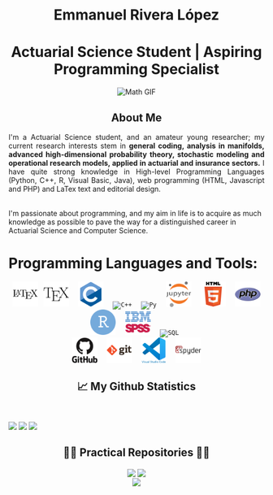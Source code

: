 <div id="header" align="center">
<h1>Emmanuel Rivera López</h1>
</div>
<div align="center">

</div>
  
</a>
<div id="header" align="center">
<h1>
<b> Actuarial Science Student | Aspiring Programming Specialist </b>
</h1>
<img src="https://www.thisiscolossal.com/wp-content/uploads/2017/07/wave-5.gif" alt="Math GIF" width="1000" height="550"/>
</div>
<h2 align="center"> About Me </h2>
<p style="text-align: justify;">
I'm a Actuarial Science student, and an amateur young researcher; my current research interests stem in <b> general coding, analysis in manifolds, advanced high-dimensional probability theory, stochastic modeling and operational research models, applied in actuarial and insurance sectors.</b> I have quite strong knowledge in High-level Programming Languages (Python, C++, R, Visual Basic, Java), web programming (HTML, Javascript and PHP) and LaTex text and editorial design. <br><br>

I'm passionate about programming, and my aim in life is to acquire as much knowledge as possible to pave the way for a distinguished career in Actuarial Science and Computer Science.
</p>

# **Programming Languages and Tools:**
<div align = "center">
  <code><img src="https://github.com/devicons/devicon/blob/master/icons/latex/latex-original.svg" title="LaTex" alt="LaTex" width="50" height="50"/> </code>
  <code><img src="https://github.com/devicons/devicon/blob/master/icons/tex/tex-original.svg" title="Tex" alt="Tex" width="50" height="50"/> </code>
  <code> <img src="https://github.com/devicons/devicon/blob/master/icons/c/c-original.svg" title="C" alt="C" width="50" height="50"/> </code>
  <code> <img src="https://techstack-generator.vercel.app/cpp-icon.svg" title="CPlusPlus" alt="C++" width="50" height="50"/> </code>
  <code> <img src="https://techstack-generator.vercel.app/python-icon.svg" title="Python" alt="Py" width="50" height="50"/> </code>
  <code> <img src="https://github.com/devicons/devicon/blob/master/icons/jupyter/jupyter-original-wordmark.svg" title="Jupyter Notebook" alt="JPYNB" width="50" height="50"/> </code>
  <code> <img src="https://github.com/devicons/devicon/blob/master/icons/html5/html5-original-wordmark.svg" title="HTML5" alt="HTML" width="50" height="50"/> </code>
  <code> <img src="https://github.com/devicons/devicon/blob/master/icons/php/php-original.svg" title="PHP" alt="PHP" width="50" height="50"/> </code>
  <code> <img src="https://github.com/devicons/devicon/blob/master/icons/rstudio/rstudio-original.svg" title="R" alt="R" width="50" height="50"/> </code>
  <code> <img src="https://github.com/devicons/devicon/blob/master/icons/spss/spss-original.svg" title="SPSS Statistics" alt="SPSS" width="50" height="50"/> </code>
  <code> <img src="https://techstack-generator.vercel.app/mysql-icon.svg" title="mySQL" alt="SQL" width="50" height="50"/> </code> <br>
  <code> <img src="https://github.com/devicons/devicon/blob/master/icons/github/github-original-wordmark.svg" title="Github" alt="GitHub" width="50" height="50"/> </code> 
  <code> <img src="https://github.com/devicons/devicon/blob/master/icons/git/git-original-wordmark.svg" title="Git" alt="Git" width="50" height="50"/> </code>
  <code> <img src="https://github.com/devicons/devicon/blob/master/icons/vscode/vscode-original-wordmark.svg" title="Visual Studio Code" alt="VSCode" width="50" height="50"/> </code>
  <code> <img src="https://github.com/devicons/devicon/blob/master/icons/spyder/spyder-original-wordmark.svg" title="Spyder" alt="Spyder" width="50" height="50"/> </code>
</div>

<h2 align ="center">
📈 My Github Statistics 
</h2>
<br>

![](http://github-profile-summary-cards.vercel.app/api/cards/profile-details?username=RetroNumericMaster1929&theme=moonlight) 
![](http://github-profile-summary-cards.vercel.app/api/cards/repos-per-language?username=RetroNumericMaster1929&theme=moonlight) 
![](http://github-profile-summary-cards.vercel.app/api/cards/most-commit-language?username=RetroNumericMaster1929&theme=moonlight)

<h2 align="center">👨‍💻 <b> Practical Repositories </b>👨‍💻</h2>
<div width="100%" align="center">
<a align="left" href=https://github.com/RetroNumericMaster1929/Regression-Analysis-and-Generalized-Linear-Models title="Regression Analysis"><img align="center" height="115" src="https://github-readme-stats.vercel.app/api/pin/?username=RetroNumericMaster1929&repo=Regression-Analysis-and-Generalized-Linear-Models&theme=algolia&border_color=61dafb&border_radius=10"></a>
<a align="right" href=https://github.com/RetroNumericMaster1929/Diploma-in-Programming-Languages-Python-SQL-R title="Diploma in Programming Languages: Python, SQL & R"><img align="center" height="115" src="https://github-readme-stats.vercel.app/api/pin/?username=RetroNumericMaster1929&repo=Diploma-in-Programming-Languages-Python-SQL-R&theme=algolia&border_color=61dafb&border_radius=10"></a> <br>
<a align="left" href=https://github.com/RetroNumericMaster1929/Deep-Learning-for-Actuarial-Applications title="Deep Learning for Actuarial Applications"><img align="center" height="115" src="https://github-readme-stats.vercel.app/api/pin/?username=RetroNumericMaster1929&repo=Deep-Learning-for-Actuarial-Applications&theme=algolia&border_color=61dafb&border_radius=10"></a>
